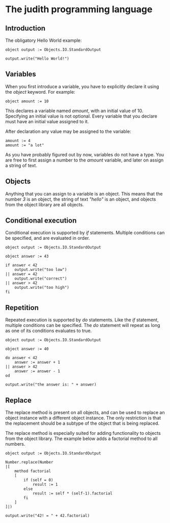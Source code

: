 The judith programming language
===============================

Introduction
------------

The obligatory Hello World example:

	object output := Objects.IO.StandardOutput
	
	output.write("Hello World!")
	
Variables
---------

When you first introduce a variable, you have to explicitly declare it using the
_object_ keyword. For example:

	object amount := 10
	
This declares a variable named _amount_, with an initial value of 10. Specifying an
initial value is not optional. Every variable that you declare must have an initial
value assigned to it.

After declaration any value may be assigned to the variable:

	amount := 4
	amount := "a lot"

As you have probably figured out by now, variables do not have a type. You are free
to first assign a number to the _amount_ variable, and later on assign a string of text.

Objects
-------

Anything that you can assign to a variable is an object. 
This means that the number _3_ is an object, the string of text _"hello"_ is an object, and objects from the object library are all objects.

Conditional execution
---------------------

Conditional execution is supported by _if_ statements. Multiple conditions can be specified, and are evaluated in order.

	object output := Objects.IO.StandardOutput
	
	object answer := 43
	
	if answer < 42
		output.write("too low")
	|| answer = 42
		output.write("correct")
	|| answer > 42
		output.write("too high")
	fi
		
Repetition
----------

Repeated execution is supported by _do_ statements. Like the _if_ statement, multiple conditions can be specified. The _do_ statement will repeat as long as one of its conditions evaluates to true.

	object output := Objects.IO.StandardOutput
	
	object answer := 40
	
	do answer < 42
		answer := answer + 1
	|| answer > 42
		answer := answer - 1
	od
	
	output.write("the answer is: " + answer)


Replace
-------

The replace method is present on all objects, and can be used to replace an object instance with a different object instance. The only restriction is that the replacement should be a subtype of the object that is being replaced.

The replace method is especially suited for adding functionality to objects from the object library. The example below adds a factorial method to all numbers.

	object output := Objects.IO.StandardOutput

	Number.replace(Number
	|[
		method factorial
		[
			if (self = 0)
				result := 1
			else
				result := self * (self-1).factorial
			fi
		]
	]|)

	output.write("42! = " + 42.factorial)
